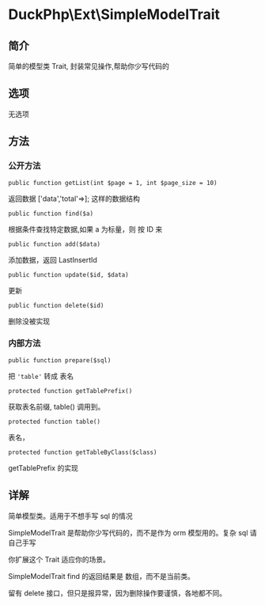 # DuckPhp\Ext\SimpleModelTrait

## 简介

简单的模型类 Trait, 封装常见操作,帮助你少写代码的

## 选项

无选项

## 方法
### 公开方法

    public function getList(int $page = 1, int $page_size = 10)

返回数据 ['data','total'=>]; 这样的数据结构


    public function find($a)
根据条件查找特定数据,如果 a 为标量，则 按 ID 来

    public function add($data)
添加数据，返回 LastInsertId

    public function update($id, $data)
更新

    public function delete($id)
删除没被实现

### 内部方法
    public function prepare($sql)
把  `'table'` 转成 表名

    protected function getTablePrefix()
获取表名前缀, table() 调用到。

    protected function table()
表名，

    protected function getTableByClass($class)
getTablePrefix 的实现

## 详解
简单模型类。适用于不想手写 sql 的情况

SimpleModelTrait 是帮助你少写代码的，而不是作为 orm 模型用的。复杂 sql 请自己手写

你扩展这个  Trait 适应你的场景。

SimpleModelTrait  find 的返回结果是 数组，而不是当前类。

留有 delete 接口，但只是报异常，因为删除操作要谨慎，各地都不同。
    

